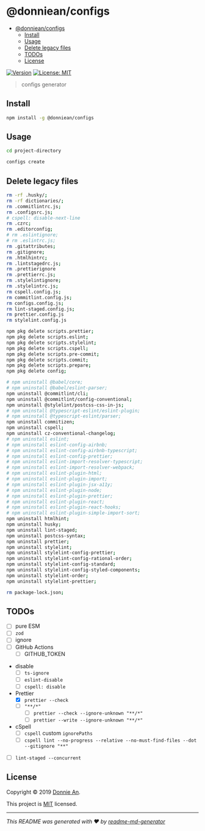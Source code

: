 # @donniean/configs

- [@donniean/configs](#donnieanconfigs)
  - [Install](#install)
  - [Usage](#usage)
  - [Delete legacy files](#delete-legacy-files)
  - [TODOs](#todos)
  - [License](#license)

[![Version](https://img.shields.io/npm/v/@donniean/configs.svg)](https://www.npmjs.com/package/@donniean/configs) [![License: MIT](https://img.shields.io/github/license/donniean/configs)](https://github.com/donniean/configs/blob/master/LICENSE)

> configs generator

## Install

```sh
npm install -g @donniean/configs
```

## Usage

```sh
cd project-directory
```

```sh
configs create
```

## Delete legacy files

```sh
rm -rf .husky/;
rm -rf dictionaries/;
rm .commitlintrc.js;
rm .configsrc.js;
# cspell: disable-next-line
rm .czrc;
rm .editorconfig;
# rm .eslintignore;
# rm .eslintrc.js;
rm .gitattributes;
rm .gitignore;
rm .htmlhintrc;
rm .lintstagedrc.js;
rm .prettierignore
rm .prettierrc.js;
rm .stylelintignore;
rm .stylelintrc.js;
rm cspell.config.js;
rm commitlint.config.js;
rm configs.config.js;
rm lint-staged.config.js;
rm prettier.config.js
rm stylelint.config.js

npm pkg delete scripts.prettier;
npm pkg delete scripts.eslint;
npm pkg delete scripts.stylelint;
npm pkg delete scripts.cspell;
npm pkg delete scripts.pre-commit;
npm pkg delete scripts.commit;
npm pkg delete scripts.prepare;
npm pkg delete config;

# npm uninstall @babel/core;
# npm uninstall @babel/eslint-parser;
npm uninstall @commitlint/cli;
npm uninstall @commitlint/config-conventional;
npm uninstall @stylelint/postcss-css-in-js;
# npm uninstall @typescript-eslint/eslint-plugin;
# npm uninstall @typescript-eslint/parser;
npm uninstall commitizen;
npm uninstall cspell;
npm uninstall cz-conventional-changelog;
# npm uninstall eslint;
# npm uninstall eslint-config-airbnb;
# npm uninstall eslint-config-airbnb-typescript;
# npm uninstall eslint-config-prettier;
# npm uninstall eslint-import-resolver-typescript;
# npm uninstall eslint-import-resolver-webpack;
# npm uninstall eslint-plugin-html;
# npm uninstall eslint-plugin-import;
# npm uninstall eslint-plugin-jsx-a11y;
# npm uninstall eslint-plugin-node;
# npm uninstall eslint-plugin-prettier;
# npm uninstall eslint-plugin-react;
# npm uninstall eslint-plugin-react-hooks;
# npm uninstall eslint-plugin-simple-import-sort;
npm uninstall htmlhint;
npm uninstall husky;
npm uninstall lint-staged;
npm uninstall postcss-syntax;
npm uninstall prettier;
npm uninstall stylelint;
npm uninstall stylelint-config-prettier;
npm uninstall stylelint-config-rational-order;
npm uninstall stylelint-config-standard;
npm uninstall stylelint-config-styled-components;
npm uninstall stylelint-order;
npm uninstall stylelint-prettier;

rm package-lock.json;
```

## TODOs

- [ ] pure ESM
- [ ] `zod`
- [ ] ignore
- [ ] GitHub Actions
  - [ ] GITHUB_TOKEN
- disable
  - [ ] `ts-ignore`
  - [ ] `eslint-disable`
  - [ ] `cspell: disable`
- Prettier
  - [x] `prettier --check`
  - [ ] `"**/*"`
    - [ ] `prettier --check --ignore-unknown "**/*"`
    - [ ] `prettier --write --ignore-unknown "**/*"`
- cSpell
  - [ ] `cspell` custom `ignorePaths`
  - [ ] `cspell lint --no-progress --relative --no-must-find-files --dot --gitignore "**"`
- [ ] `lint-staged --concurrent`

## License

Copyright © 2019 [Donnie An](https://github.com/donniean).

This project is [MIT](https://github.com/donniean/configs/blob/master/LICENSE)
licensed.

---

_This README was generated with ❤️
by [readme-md-generator](https://github.com/kefranabg/readme-md-generator)_

